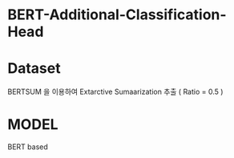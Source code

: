 # BERT-Additional-Classification-Head


# Dataset 

BERTSUM 을 이용하여 Extarctive Sumaarization 추출 ( Ratio = 0.5 ) 


# MODEL  

BERT based
